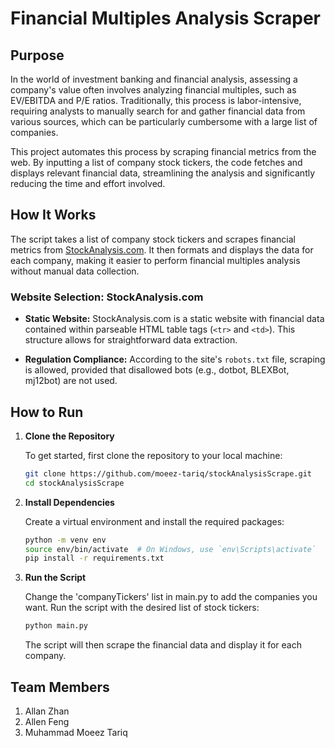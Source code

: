 # Financial Multiples Analysis Scraper

## Purpose

In the world of investment banking and financial analysis, assessing a company's value often involves analyzing financial multiples, such as EV/EBITDA and P/E ratios. Traditionally, this process is labor-intensive, requiring analysts to manually search for and gather financial data from various sources, which can be particularly cumbersome with a large list of companies.

This project automates this process by scraping financial metrics from the web. By inputting a list of company stock tickers, the code fetches and displays relevant financial data, streamlining the analysis and significantly reducing the time and effort involved.

## How It Works

The script takes a list of company stock tickers and scrapes financial metrics from [StockAnalysis.com](https://stockanalysis.com). It then formats and displays the data for each company, making it easier to perform financial multiples analysis without manual data collection.

### Website Selection: StockAnalysis.com

- **Static Website:** StockAnalysis.com is a static website with financial data contained within parseable HTML table tags (`<tr>` and `<td>`). This structure allows for straightforward data extraction.
  
- **Regulation Compliance:** According to the site's `robots.txt` file, scraping is allowed, provided that disallowed bots (e.g., dotbot, BLEXBot, mj12bot) are not used.

## How to Run

1. **Clone the Repository**

   To get started, first clone the repository to your local machine:

   ```bash
   git clone https://github.com/moeez-tariq/stockAnalysisScrape.git
   cd stockAnalysisScrape
   ```

2. **Install Dependencies**

   Create a virtual environment and install the required packages:

   ```bash
   python -m venv env
   source env/bin/activate  # On Windows, use `env\Scripts\activate`
   pip install -r requirements.txt
   ```

3. **Run the Script**

   Change the 'companyTickers' list in main.py to add the companies you want. Run the script with the desired list of stock tickers:

   ```bash
   python main.py
   ```
   The script will then scrape the financial data and display it for each company.

## Team Members
1. Allan Zhan
2. Allen Feng
3. Muhammad Moeez Tariq
